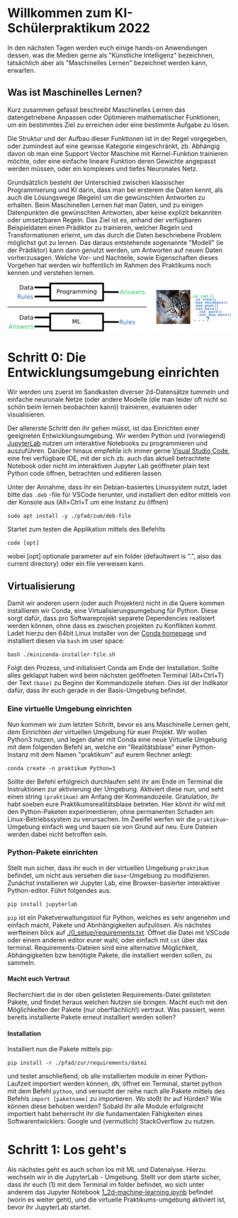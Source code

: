 # Willkommen zum KI-Schülerpraktikum 2022

In den nächsten Tagen werden euch einige hands-on Anwendungen dessen, was die Medien gerne als "Künstliche Intelligenz" bezeichnen, tatsächlich aber als "Maschinelles Lernen" bezeichnet werden kann, erwarten.

## Was ist Maschinelles Lernen?

Kurz zusammen gefasst beschreibt Maschinelles Lernen das datengetriebene Anpassen oder Optimieren mathematischer Funktionen, um ein bestimmtes Ziel zu erreichen oder eine bestimmte Aufgabe zu lösen.

Die Struktur und der Aufbau dieser Funktionen ist in der Regel vorgegeben, oder zumindest auf eine gewisse Kategorie eingeschränkt, zb. Abhängig davon ob man eine Support Vector Maschine mit Kernel-Funktion trainieren möchte, oder eine einfache lineare Funktion deren Gewichte angepasst werden müssen, oder ein komplexes und tiefes Neuronales Netz.

Grundsätzlich besteht der Unterschied zwischen klassischer Programmierung und KI darin, dass man bei ersterem die Daten kennt, als auch die Lösungswege (Regeln) um die gewünschten Antworten zu erhalten. Beim Maschinellen Lernen hat man Daten, und zu einigen Datenpunkten die gewünschten Antworten, aber keine explizit bekannten oder umsetzbaren Regeln. Das Ziel ist es, anhand der verfügbaren Beispieldaten einen Prädiktor zu trainieren, welcher Regeln und Transformationen erlernt, um das durch die Daten beschriebene Problem möglichst gut zu lernen. Das daraus entstehende sogenannte "Modell" (ie der Prädiktor) kann dann genutzt werden, um Antworten auf neuen Daten vorherzusagen. Welche Vor- und Nachteile, sowie Eigenschaften dieses Vorgehen hat werden wir hoffentlich im Rahmen des Praktikums noch kennen und verstehen lernen.

![programming vs ml](./0_resources/programming_vs_ml.png)


# Schritt 0: Die Entwicklungsumgebung einrichten

Wir werden uns zuerst im Sandkasten diverser 2d-Datensätze tummeln und einfache neuronale Netze (oder andere Modelle (die man leider oft nicht so schön beim lernen beobachten kann)) trainieren, evaluieren oder visualisieren.

Der allererste Schritt den ihr gehen müsst, ist das Einrichten einer geeigneten Entwicklungsumgebung. Wir werden Python und (vorwiegend) [JupyterLab](https://jupyter.org/) nutzen um interaktive Notebooks zu programmieren und auszuführen. Darüber hinaus empfehle ich immer gerne [Visual Studio Code](https://code.visualstudio.com/), eine frei verfügbare IDE, mit der sich zb. auch das aktuell betrachtete Notebook oder nicht im interaktiven Jupyter Lab geöffneter plain text Python code öffnen, betrachten und editieren lassen.

Unter der Annahme, dass ihr ein Debian-basiertes Linuxsystem nutzt, ladet bitte das `.deb` -file für VSCode herunter, und installiert den editor mittels von der Konsole aus (Alt+Ctrl+T um eine Instanz zu öffnen)

```
sudo apt install -y ./pfad/zum/deb-file
```

Startet zum testen die Applikation mittels des Befehlts

```
code [opt]
```

wobei [opt] optionale parameter auf ein folder (defaultwert is ".", also das current directory) oder ein file verweisen kann.

## Virtualisierung

Damit wir anderen usern (oder auch Projekten) nicht in die Quere kommen installieren wir Conda, eine Virtualisierungsumgebung für Python. Diese sorgt dafür, dass pro Softwareprojekt separete Dependencies realisiert werden können, ohne dass es zwischen projekten zu Konflikten kommt. Ladet hierzu den 64bit Linux installer von der [Conda homepage](https://docs.conda.io/en/latest/miniconda.html) und installiert diesen via `bash` im user space:

```
bash ./miniconda-installer-file.sh
```

Folgt den Prozess, und initialisiert Conda am Ende der Installation. Sollte alles geklappt haben wird beim nächsten geöffneten Terminal (Alt+Ctrl+T) der Text `(base)` zu Beginn der Kommandozeile stehen. Dies ist der Indikator dafür, dass ihr euch gerade in der Basis-Umgebung befindet.


### Eine virtuelle Umgebung einrichten

Nun kommen wir zum letzten Schritt, bevor es ans Maschinelle Lernen geht, dem Einrichten *der* virtuellen Umgebung für euer Projekt. Wir wollen Python3 nutzen, und legen daher mit Conda eine neue Virtuelle Umgebung mit dem folgenden Befehl an, welche ein "Realitätsblase" einer Python-Instanz mit dem Namen "praktikum" auf eurem Rechner anlegt:

```
conda create -n praktikum Python=3
```

Sollte der Befehl erfolgreich durchlaufen seht ihr am Ende im Terminal die Instruktionen zur aktivierung der Umgebung. Aktiviert diese nun, und seht einen string `(praktikum)` am Anfang der Kommandozeile. Gratulation, ihr habt soeben eure Praktikumsrealitätsblase betreten. Hier könnt ihr wild mit den Python-Paketen experimentieren, ohne permanenten Schaden am Linux-Betriebssystem zu verursachen. Im Zweifel werfen wir die `praktikum`-Umgebung einfach weg und bauen sie von Grund auf neu. Eure Dateien werden dabei nicht betroffen sein.


### Python-Pakete einrichten

Stellt nun sicher, dass ihr euch in der virtuellen Umgebung `praktikum` befindet, um nicht aus versehen die `base`-Umgebung zu modifizieren. Zunächst installieren wir Jupyter Lab, eine Browser-basierter interaktiver Python-editor. Führt folgendes aus:

```
pip install jupyterlab
```

`pip` ist ein Paketverwaltungstool für Python, welches es sehr angenehm und einfach macht, Pakete und Abnhängigkeiten aufzulösen. Als nächstes werfteinen blick auf [./0_setup/requirements.txt](./0_setup/requirements.txt). Öffnet die Datei mit VSCode oder einem anderen editor eurer wahl, oder einfach mit `cat` über das terminal.
Requirements-Dateien sind eine alternative Möglichkeit, Abhängigkeiten bzw benötigte Pakete, die installiert werden sollen, zu sammeln.

#### Macht euch Vertraut
Recherchiert die in der oben gelisteten Requirements-Datei gelisteten Pakete, und findet heraus welchen Nutzen sie bringen. Macht euch mit den Möglichkeiten der Pakete (nur oberflächlich!) vertraut. Was passiert, wenn bereits installierte Pakete erneut installiert werden sollen?


#### Installation

Installiert nun die Pakete mittels pip:
```
pip install -r ./pfad/zur/requirements/datei
```
und testet anschließend, ob alle installierten module in einer Python-Laufzeit importiert werden können, dh, öffnet ein Terminal, startet python mit dem Befehl `python`, und versucht der reihe nach alle Pakete mittels des Befehls `import [paketname]` zu importieren. Wo stoßt ihr auf Hürden? Wie können diese behoben werden? Sobald ihr alle Module erfolgreicht importiert habt beherrscht ihr die fundamentalen Fähigkeiten eines Softwarentwicklers: Google und (vermutlich) StackOverflow zu nutzen.


# Schritt 1: Los geht's

Als nächstes geht es auch schon los mit ML und Datenalyse. Hierzu wechseln wir in die JupyterLab - Umgebung. Stellt vor dem starte sicher, dass ihr euch (1) mit dem Terminal im folder befindet, wo sich unter anderem das Jupyter Notebook [1_2d-machine-learning.ipynb](1_2d-machine-learning.ipynb) befindet (worin es weiter geht), und die virtuelle Praktikums-umgebung aktiviert ist, bevor ihr JupyterLab startet.


